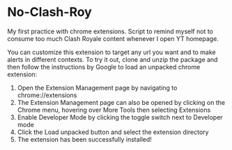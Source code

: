 # No-Clash-Roy
My first practice with chrome extensions. Script to remind myself not to consume too much Clash Royale content whenever I open YT homepage. 

You can customize this extension to target any url you want and to make alerts in different contexts. To try it out, clone and unzip the package and then follow the instructions by Google to load an unpacked chrome extension: 

1. Open the Extension Management page by navigating to chrome://extensions
2. The Extension Management page can also be opened by clicking on the Chrome menu, hovering over More Tools then selecting Extensions
3. Enable Developer Mode by clicking the toggle switch next to Developer mode
4. Click the Load unpacked button and select the extension directory
5. The extension has been successfully installed!

